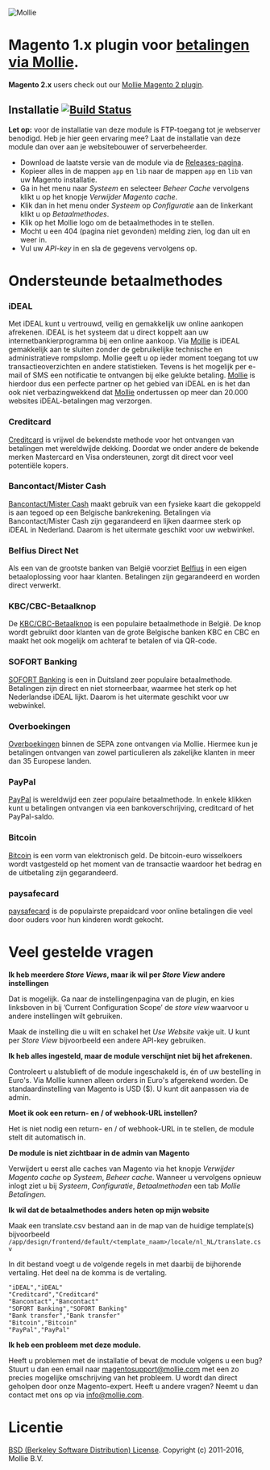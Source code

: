 ![Mollie](https://www.mollie.nl/files/Mollie-Logo-Style-Small.png)

# Magento 1.x plugin voor [betalingen via Mollie](https://www.mollie.com/). #
**Magento 2.x** users check out our [Mollie Magento 2 plugin](https://github.com/mollie/magento2).

## Installatie [![Build Status](https://travis-ci.org/mollie/Magento.png)](https://travis-ci.org/mollie/Magento) ##
**Let op:** voor de installatie van deze module is FTP-toegang tot je webserver benodigd. Heb je hier geen ervaring mee? Laat de installatie van deze module dan over aan je websitebouwer of serverbeheerder.

* Download de laatste versie van de module via de [Releases-pagina](https://github.com/mollie/Magento/releases).
* Kopieer alles in de mappen `app` en `lib` naar de mappen `app` en `lib` van uw Magento installatie.
* Ga in het menu naar _Systeem_ en selecteer _Beheer Cache_ vervolgens klikt u op het knopje _Verwijder Magento cache_.
* Klik dan in het menu onder _Systeem_ op _Configuratie_ aan de linkerkant klikt u op _Betaalmethodes_.
* Klik op het Mollie logo om de betaalmethodes in te stellen.
* Mocht u een 404 (pagina niet gevonden) melding zien, log dan uit en weer in.
* Vul uw _API-key_ in en sla de gegevens vervolgens op.

# Ondersteunde betaalmethodes #
### iDEAL ###
Met iDEAL kunt u vertrouwd, veilig en gemakkelijk uw online aankopen afrekenen. iDEAL is het systeem dat u direct koppelt aan uw internetbankierprogramma bij een online aankoop.
Via [Mollie](https://www.mollie.com/) is iDEAL gemakkelijk aan te sluiten zonder de gebruikelijke technische en administratieve rompslomp. Mollie geeft u op ieder moment toegang tot uw transactieoverzichten en andere statistieken. Tevens is het mogelijk per e-mail of SMS een notificatie te ontvangen bij elke gelukte betaling. [Mollie](https://www.mollie.nl/) is hierdoor dus een perfecte partner op het gebied van iDEAL en is het dan ook niet verbazingwekkend dat [Mollie](https://www.mollie.nl/) ondertussen op meer dan 20.000 websites iDEAL-betalingen mag verzorgen.

### Creditcard ###
[Creditcard](https://www.mollie.com/creditcard/) is vrijwel de bekendste methode voor het ontvangen van betalingen met wereldwijde dekking. Doordat we onder andere de bekende merken Mastercard en Visa ondersteunen, zorgt dit direct voor veel potentiële kopers.

### Bancontact/Mister Cash ###
[Bancontact/Mister Cash](https://www.mollie.com/mistercash/) maakt gebruik van een fysieke kaart die gekoppeld is aan tegoed op een Belgische bankrekening. Betalingen via Bancontact/Mister Cash zijn gegarandeerd en lijken daarmee sterk op iDEAL in Nederland. Daarom is het uitermate geschikt voor uw webwinkel.

### Belfius Direct Net ###
Als een van de grootste banken van België voorziet [Belfius](https://www.mollie.com/belfiusdirectnet) in een eigen betaaloplossing voor haar klanten. Betalingen zijn gegarandeerd en worden direct verwerkt.

### KBC/CBC-Betaalknop ###
De [KBC/CBC-Betaalknop](https://www.mollie.com/kbccbc) is een populaire betaalmethode in België. De knop wordt gebruikt door klanten van de grote Belgische banken KBC en CBC en maakt het ook mogelijk om achteraf te betalen of via QR-code. 

### SOFORT Banking ###
[SOFORT Banking](https://www.mollie.com/sofort/) is een in Duitsland zeer populaire betaalmethode. Betalingen zijn direct en niet storneerbaar, waarmee het sterk op het Nederlandse iDEAL lijkt. Daarom is het uitermate geschikt voor uw webwinkel.

### Overboekingen ###
[Overboekingen](https://www.mollie.com/banktransfer/) binnen de SEPA zone ontvangen via Mollie. Hiermee kun je betalingen ontvangen van zowel particulieren als zakelijke klanten in meer dan 35 Europese landen.

### PayPal ###
[PayPal](https://www.mollie.com/paypal/) is wereldwijd een zeer populaire betaalmethode. In enkele klikken kunt u betalingen ontvangen via een bankoverschrijving, creditcard of het PayPal-saldo.

### Bitcoin ###
[Bitcoin](https://www.mollie.com/bitcoin/) is een vorm van elektronisch geld. De bitcoin-euro wisselkoers wordt vastgesteld op het moment van de transactie waardoor het bedrag en de uitbetaling zijn gegarandeerd.

### paysafecard ###
[paysafecard](https://www.mollie.com/paysafecard/) is de populairste prepaidcard voor online betalingen die veel door ouders voor hun kinderen wordt gekocht.

# Veel gestelde vragen #

**Ik heb meerdere _Store Views_, maar ik wil per _Store View_ andere instellingen**

Dat is mogelijk. Ga naar de instellingenpagina van de plugin, en kies linksboven in bij ’Current Configuration Scope’ de _store view_ waarvoor u andere instellingen wilt gebruiken.

Maak de instelling die u wilt en schakel het _Use Website_ vakje uit. U kunt per _Store View_ bijvoorbeeld een andere API-key gebruiken.

**Ik heb alles ingesteld, maar de module verschijnt niet bij het afrekenen.**

Controleert u alstublieft of de module ingeschakeld is, én of uw bestelling in Euro's. Via Mollie kunnen alleen orders in Euro's afgerekend worden. De standaardinstelling van Magento is USD ($). U kunt dit aanpassen via de admin.

**Moet ik ook een return- en / of webhook-URL instellen?**

Het is niet nodig een return- en / of webhook-URL in te stellen, de module stelt dit automatisch in.

**De module is niet zichtbaar in de admin van Magento**

Verwijdert u eerst alle caches van Magento via het knopje _Verwijder Magento cache_ op _Systeem_, _Beheer cache_. Wanneer u vervolgens opnieuw inlogt ziet u bij _Systeem_, _Configuratie_, _Betaalmethoden_ een tab _Mollie Betalingen_.

**Ik wil dat de betaalmethodes anders heten op mijn website**

Maak een translate.csv bestand aan in de map van de huidige template(s) bijvoorbeeld `/app/design/frontend/default/<template_naam>/locale/nl_NL/translate.csv`

In dit bestand voegt u de volgende regels in met daarbij de bijhorende vertaling. Het deel na de komma is de vertaling.

````
"iDEAL","iDEAL"
"Creditcard","Creditcard"
"Bancontact","Bancontact"
"SOFORT Banking","SOFORT Banking"
"Bank transfer","Bank transfer"
"Bitcoin","Bitcoin"
"PayPal","PayPal"
````

**Ik heb een probleem met deze module.**

Heeft u problemen met de installatie of bevat de module volgens u een bug? Stuurt u dan een email 
naar magentosupport@mollie.com met een zo precies mogelijke omschrijving van het probleem. U wordt 
dan direct geholpen door onze Magento-expert. Heeft u andere vragen? Neemt u dan contact met ons 
op via info@mollie.com.

# Licentie #
[BSD (Berkeley Software Distribution) License](http://www.opensource.org/licenses/bsd-license.php).
Copyright (c) 2011-2016, Mollie B.V.
